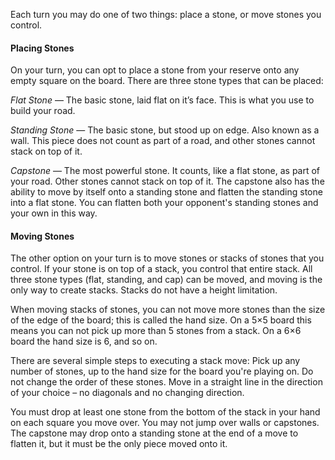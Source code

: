 Each turn you may do one of two things: place a stone, or move stones you control.

#### Placing Stones

On your turn, you can opt to place a stone from your reserve onto any empty square on the board. There are three stone types that can be placed:  

*Flat Stone* — The basic stone, laid flat on it’s face. This is what you use to build your road.

*Standing Stone*​ — The basic stone, but stood up on edge. Also known as a wall. This piece does not count as part of a road, and other stones cannot stack on top of it.

*Capstone* — The most powerful stone. It counts, like a flat stone, as part of your road. Other stones cannot stack on top of it. The capstone also has the ability to move by itself onto a standing stone and flatten the standing stone into a flat stone. You can flatten both your opponent's standing stones and your own in this way.

#### Moving Stones

The other option on your turn is to move stones or stacks of stones that you control. If your stone is on top of a stack, you control that entire stack. All three stone types (flat, standing, and cap) can be moved, and moving is the only way to create stacks. Stacks do not have a height limitation.

When moving stacks of stones, you can not move more stones than the size of the edge of the board; this is called the hand size. On a 5×5 board this means you can not pick up more than 5 stones from a stack. On a 6×6 board the hand size is 6, and so on.

There are several simple steps to executing a stack move:
Pick up any number of stones, up to the hand size for the board you're playing on. Do not change the order of these stones. Move in a straight line in the direction of your choice – no diagonals and no changing direction.

You must drop at least one stone from the bottom of the stack in your hand on each square you move over. You may not jump over walls or capstones. The capstone may drop onto a standing stone at the end of a move to flatten it, but it must be the only piece moved onto it.